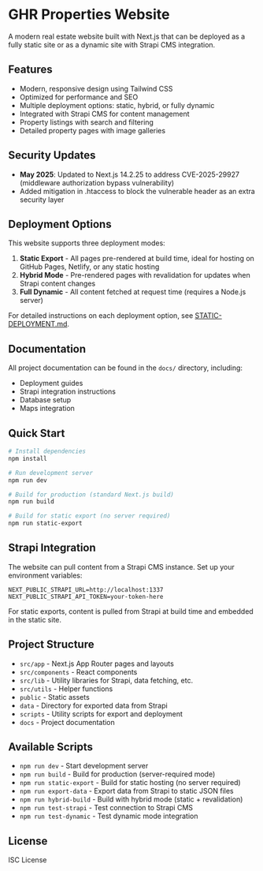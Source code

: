 # GHR Properties Website

A modern real estate website built with Next.js that can be deployed as a fully static site or as a dynamic site with Strapi CMS integration.

## Features

- Modern, responsive design using Tailwind CSS
- Optimized for performance and SEO
- Multiple deployment options: static, hybrid, or fully dynamic
- Integrated with Strapi CMS for content management
- Property listings with search and filtering
- Detailed property pages with image galleries

## Security Updates

- **May 2025**: Updated to Next.js 14.2.25 to address CVE-2025-29927 (middleware authorization bypass vulnerability)
- Added mitigation in .htaccess to block the vulnerable header as an extra security layer

## Deployment Options

This website supports three deployment modes:

1. **Static Export** - All pages pre-rendered at build time, ideal for hosting on GitHub Pages, Netlify, or any static hosting
2. **Hybrid Mode** - Pre-rendered pages with revalidation for updates when Strapi content changes
3. **Full Dynamic** - All content fetched at request time (requires a Node.js server)

For detailed instructions on each deployment option, see [STATIC-DEPLOYMENT.md](./docs/STATIC-DEPLOYMENT.md).

## Documentation

All project documentation can be found in the `docs/` directory, including:
- Deployment guides
- Strapi integration instructions
- Database setup
- Maps integration

## Quick Start

```bash
# Install dependencies
npm install

# Run development server
npm run dev

# Build for production (standard Next.js build)
npm run build

# Build for static export (no server required)
npm run static-export
```

## Strapi Integration

The website can pull content from a Strapi CMS instance. Set up your environment variables:

```
NEXT_PUBLIC_STRAPI_URL=http://localhost:1337
NEXT_PUBLIC_STRAPI_API_TOKEN=your-token-here
```

For static exports, content is pulled from Strapi at build time and embedded in the static site.

## Project Structure

- `src/app` - Next.js App Router pages and layouts
- `src/components` - React components
- `src/lib` - Utility libraries for Strapi, data fetching, etc.
- `src/utils` - Helper functions
- `public` - Static assets
- `data` - Directory for exported data from Strapi
- `scripts` - Utility scripts for export and deployment
- `docs` - Project documentation

## Available Scripts

- `npm run dev` - Start development server
- `npm run build` - Build for production (server-required mode)
- `npm run static-export` - Build for static hosting (no server required)
- `npm run export-data` - Export data from Strapi to static JSON files
- `npm run hybrid-build` - Build with hybrid mode (static + revalidation)
- `npm run test-strapi` - Test connection to Strapi CMS
- `npm run test-dynamic` - Test dynamic mode integration

## License

ISC License
